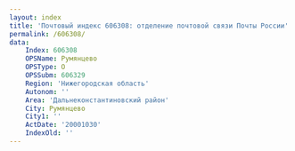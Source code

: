 ```yaml
---
layout: index
title: 'Почтовый индекс 606308: отделение почтовой связи Почты России'
permalink: /606308/
data:
    Index: 606308
    OPSName: Румянцево
    OPSType: О
    OPSSubm: 606329
    Region: 'Нижегородская область'
    Autonom: ''
    Area: 'Дальнеконстантиновский район'
    City: Румянцево
    City1: ''
    ActDate: '20001030'
    IndexOld: ''
---
```

